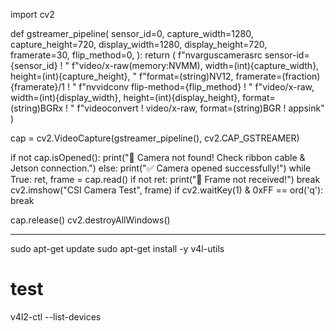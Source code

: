 import cv2

def gstreamer_pipeline(
    sensor_id=0,
    capture_width=1280,
    capture_height=720,
    display_width=1280,
    display_height=720,
    framerate=30,
    flip_method=0,
):
    return (
        f"nvarguscamerasrc sensor-id={sensor_id} ! "
        f"video/x-raw(memory:NVMM), width=(int){capture_width}, height=(int){capture_height}, "
        f"format=(string)NV12, framerate=(fraction){framerate}/1 ! "
        f"nvvidconv flip-method={flip_method} ! "
        f"video/x-raw, width=(int){display_width}, height=(int){display_height}, format=(string)BGRx ! "
        f"videoconvert ! video/x-raw, format=(string)BGR ! appsink"
    )

cap = cv2.VideoCapture(gstreamer_pipeline(), cv2.CAP_GSTREAMER)

if not cap.isOpened():
    print("🚨 Camera not found! Check ribbon cable & Jetson connection.")
else:
    print("✅ Camera opened successfully!")
    while True:
        ret, frame = cap.read()
        if not ret:
            print("🚨 Frame not received!")
            break
        cv2.imshow("CSI Camera Test", frame)
        if cv2.waitKey(1) & 0xFF == ord('q'):
            break

cap.release()
cv2.destroyAllWindows()
__________________________________________________________________________________________________________________________
sudo apt-get update
sudo apt-get install -y v4l-utils


# test
v4l2-ctl --list-devices

